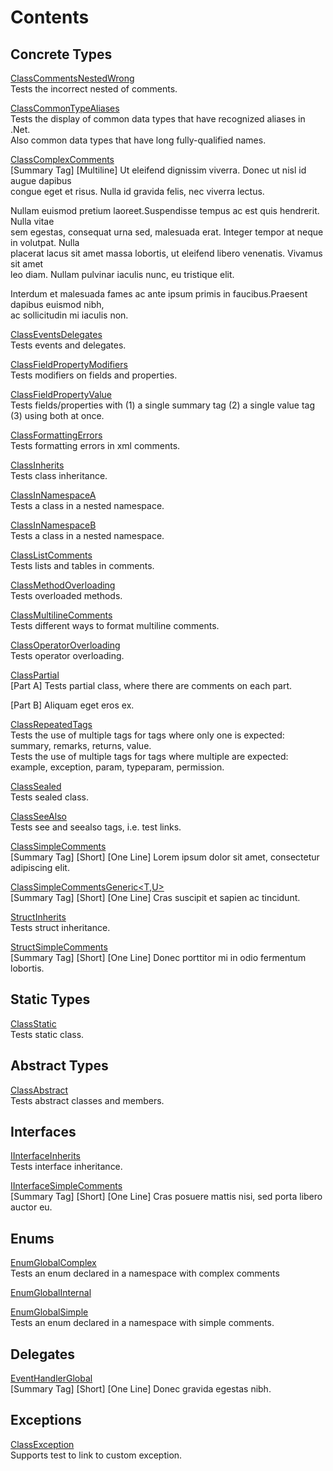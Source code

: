 # Contents

## Concrete Types

[ClassCommentsNestedWrong](Test.ClassCommentsNestedWrong.md)  
Tests the incorrect nested of comments.  
  
  
  
[ClassCommonTypeAliases](Test.ClassCommonTypeAliases.md)  
Tests the display of common data types that have recognized aliases in .Net.  
Also common data types that have long fully-qualified names.  
  
  
  
[ClassComplexComments](Test.ClassComplexComments.md)  
[Summary Tag] [Multiline] Ut eleifend dignissim viverra. Donec ut nisl id augue dapibus   
congue eget et risus. Nulla id gravida felis, nec viverra lectus.   
  
Nullam euismod pretium laoreet.Suspendisse tempus ac est quis hendrerit. Nulla vitae   
sem egestas, consequat urna sed, malesuada erat. Integer tempor at neque in volutpat. Nulla   
placerat lacus sit amet massa lobortis, ut eleifend libero venenatis. Vivamus sit amet   
leo diam. Nullam pulvinar iaculis nunc, eu tristique elit.   
  
Interdum et malesuada fames ac ante ipsum primis in faucibus.Praesent dapibus euismod nibh,   
ac sollicitudin mi iaculis non.  
  
  
  
[ClassEventsDelegates](Test.ClassEventsDelegates.md)  
Tests events and delegates.  
  
  
  
[ClassFieldPropertyModifiers](Test.ClassFieldPropertyModifiers.md)  
Tests modifiers on fields and properties.  
  
  
  
[ClassFieldPropertyValue](Test.ClassFieldPropertyValue.md)  
Tests fields/properties with (1) a single summary tag (2) a single value tag (3) using both at once.  
  
  
  
[ClassFormattingErrors](Test.ClassFormattingErrors.md)  
Tests formatting errors in xml comments.  
  
  
  
[ClassInherits](Test.ClassInherits.md)  
Tests class inheritance.  
  
  
  
[ClassInNamespaceA](Test.SpaceA.ClassInNamespaceA.md)  
Tests a class in a nested namespace.  
  
  
  
[ClassInNamespaceB](Test.SpaceA.SpaceB.ClassInNamespaceB.md)  
Tests a class in a nested namespace.  
  
  
  
[ClassListComments](Test.ClassListComments.md)  
Tests lists and tables in comments.  
  
  
  
[ClassMethodOverloading](Test.ClassMethodOverloading.md)  
Tests overloaded methods.  
  
  
  
[ClassMultilineComments](Test.ClassMultilineComments.md)  
Tests different ways to format multiline comments.  
  
  
  
[ClassOperatorOverloading](Test.ClassOperatorOverloading.md)  
Tests operator overloading.  
  
  
  
[ClassPartial](Test.ClassPartial.md)  
[Part A] Tests partial class, where there are comments on each part.  
  
[Part B] Aliquam eget eros ex.  
  
  
  
[ClassRepeatedTags](Test.ClassRepeatedTags.md)  
Tests the use of multiple tags for tags where only one is expected: summary, remarks, returns, value.  
Tests the use of multiple tags for tags where multiple are expected: example, exception, param, typeparam, permission.  
  
  
  
[ClassSealed](Test.ClassSealed.md)  
Tests sealed class.  
  
  
  
[ClassSeeAlso](Test.ClassSeeAlso.md)  
Tests see and seealso tags, i.e. test links.  
  
  
  
[ClassSimpleComments](Test.ClassSimpleComments.md)  
[Summary Tag] [Short] [One Line] Lorem ipsum dolor sit amet, consectetur adipiscing elit.  
  
  
  
[ClassSimpleCommentsGeneric<T,U>](Test.ClassSimpleCommentsGeneric<T,U>.md)  
[Summary Tag] [Short] [One Line] Cras suscipit et sapien ac tincidunt.  
  
  
  
[StructInherits](Test.StructInherits.md)  
Tests struct inheritance.  
  
  
  
[StructSimpleComments](Test.StructSimpleComments.md)  
[Summary Tag] [Short] [One Line] Donec porttitor mi in odio fermentum lobortis.  
  
  
  

## Static Types

[ClassStatic](Test.ClassStatic.md)  
Tests static class.  
  
  
  

## Abstract Types

[ClassAbstract](Test.ClassAbstract.md)  
Tests abstract classes and members.  
  
  
  

## Interfaces

[IInterfaceInherits](Test.IInterfaceInherits.md)  
Tests interface inheritance.  
  
  
  
[IInterfaceSimpleComments](Test.IInterfaceSimpleComments.md)  
[Summary Tag] [Short] [One Line] Cras posuere mattis nisi, sed porta libero auctor eu.  
  
  
  

## Enums

[EnumGlobalComplex](Test.EnumGlobalComplex.md)  
Tests an enum declared in a namespace with complex comments  
  
  
  
[EnumGlobalInternal](Test.EnumGlobalInternal.md)  
  
  
[EnumGlobalSimple](Test.EnumGlobalSimple.md)  
Tests an enum declared in a namespace with simple comments.  
  
  
  

## Delegates

[EventHandlerGlobal](Test.EventHandlerGlobal.md)  
[Summary Tag] [Short] [One Line] Donec gravida egestas nibh.  
  
  
  

## Exceptions

[ClassException](Test.ClassException.md)  
Supports test to link to custom exception.  
  
  
  

